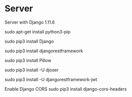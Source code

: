 # Server
Server with Django 1.11.6

sudo apt-get install python3-pip

sudo pip3 install Django

sudo pip3 install djangorestframework

sudo pip3 install Pillow

sudo pip3 install -U djoser

sudo pip3 install -U djangorestframework-jwt

Enable Django CORS
sudo pip3 install django-cors-headers
